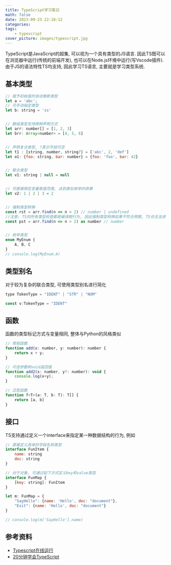 ```yaml
---
title: TypeScript学习笔记
math: false
date: 2023-09-23 22:18:12
categories:
tags:
    - typescript
cover_picture: images/typescript.jpg
---
```




TypeScript是JavaScript的超集, 可以视为一个具有类型的JS语言. 因此TS既可以在浏览器中运行(传统的前端开发), 也可以在Node.js环境中运行(写Vscode插件). 由于JS的语法特性TS均支持, 因此学习TS语言, 主要就是学习类型系统.


基本类型
---------------

```js
// 赋予初始值时自动推断类型
let a = 'abc';
// 可手动指定类型
let b: string = 'ss'


// 数组类型支持两种声明方式
let arr: number[] = [1, 2, 3]
let brr: Array<number> = [4, 5, 6]


// 声明复合类型, ?表示字段可空
let t1 : [string, number, string?] = ['abc', 2, 'def']
let o1: {foo: string, bar: number} = {foo: 'foo', bar: 42}


// 联合类型
let v1: string | null = null


// 可直接限定变量取值范围, 达到类似枚举的效果
let v2: 1 | 2 | 3 = 2


// 强制类型转换
const rst = arr.find(n => n > 2) // number | undefined
//注意: TS的所有类型检查都是编译期行为, 因此强制类型转换如果不符合预期, TS也无法进行提示.
const pst = arr.find(n => n > 2) as number // number


// 枚举类型
enum MyEnum {
    A, B, C
}
// console.log(MyEnum.A)

```

类型别名
-----------

对于较为复杂的联合类型, 可使用类型别名进行简化

```js
type TokenType = "IDENT" | "STR" | "NUM"

const v:TokenType = "IDENT"
```



函数
-------------

函数的类型标记方式与变量相同, 整体与Python的风格类似

```js
// 常规函数
function add(x: number, y: number): number {
    return x + y;
}

// 可选参数和void返回值
function add2(x: number, y?: number): void {
    console.log(x+y);
}

// 泛型函数
function f<T>(a: T, b: T): T[] {
    return [a, b]
}
```

接口
------------

TS支持通过定义一个interface来指定某一种数据结构的行为, 例如

```js
// 直接定义具体的字段名和类型
interface FunItem {
    name: string
    doc: string
}

// 对于对象, 可通过如下方式定义key和value类型
interface FunMap {
    [key: string]: FunItem
}

let m: FunMap = {
    "SayHello": {name: 'Hello', doc: "document"},
    "Exit": {name: 'Hello', doc: "document"}
}

// console.log(m['SayHello'].name)
```


参考资料
------------------

- [Typescript在线运行](https://www.typescriptlang.org/play)
- [20分钟学会TypeScript](https://www.bilibili.com/video/BV1gX4y177Kf/)

